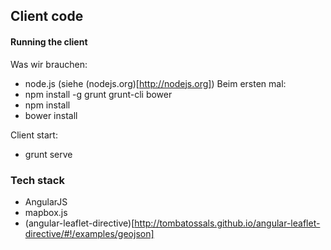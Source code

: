 Client code
-----------
#### Running the client
Was wir brauchen:
 - node.js (siehe (nodejs.org)[http://nodejs.org])
Beim ersten mal:
 - npm install -g grunt grunt-cli bower
 - npm install
 - bower install

Client start:
 - grunt serve



### Tech stack
 - AngularJS
 - mapbox.js
 - (angular-leaflet-directive)[http://tombatossals.github.io/angular-leaflet-directive/#!/examples/geojson]
